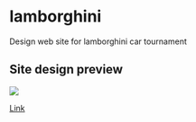 # lamborghini
Design web site for lamborghini car tournament

## Site design preview
![](lamborghini.jpg)

[Link](https://fixxnull.github.io/lamborghini/)
